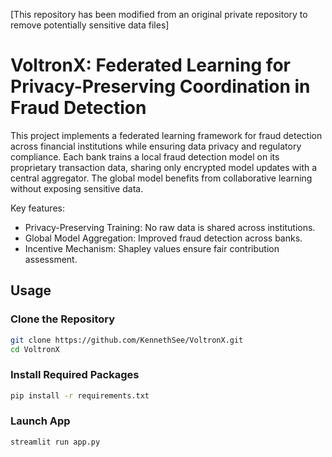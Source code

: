 [This repository has been modified from an original private repository to remove potentially sensitive data files]

# VoltronX: Federated Learning for Privacy-Preserving Coordination in Fraud Detection
This project implements a federated learning framework for fraud detection across financial institutions while ensuring data privacy and regulatory compliance. Each bank trains a local fraud detection model on its proprietary transaction data, sharing only encrypted model updates with a central aggregator. The global model benefits from collaborative learning without exposing sensitive data.

Key features:
- Privacy-Preserving Training: No raw data is shared across institutions.
- Global Model Aggregation: Improved fraud detection across banks.
- Incentive Mechanism: Shapley values ensure fair contribution assessment.

## Usage
### Clone the Repository
```bash
git clone https://github.com/KennethSee/VoltronX.git
cd VoltronX
```

### Install Required Packages
```bash
pip install -r requirements.txt
```
### Launch App
```bash
streamlit run app.py
```
